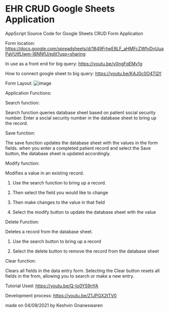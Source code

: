 # EHR CRUD Google Sheets Application
AppScript Source Code for Google Sheets CRUD Form Application

Form location:
https://docs.google.com/spreadsheets/d/1849FrtwE8LF_aHMFcZWfvDnUuaPaVUtfLlwm-I8NNfU/edit?usp=sharing

In use as a front end for big query:
https://youtu.be/v0ngFqEMv1g

How to connect google sheet to big query:
https://youtu.be/KAJ0c0O4TQY



Form Layout:
![image](https://user-images.githubusercontent.com/51284025/132168932-98e1346a-6542-40a4-8dcc-fe9ef29064ec.png)



Application Functions:





Search function:

Search function queries database sheet based on patient social security number.
Enter a social security number in the database sheet to bring up the record.







Save function:

The save function updates the database sheet with the values in the form fields. 
when you enter a completed patient record and select the Save button, the database sheet is updated accordingly.








Modify function:

Modifies a value in an existing record.

1) Use the search function to bring up a record.

2) Then select the field you would like to change

3) Then make changes to the value in that field

4) Select the modify button to update the database sheet with the value









Delete Function:

Deletes a record from the database sheet.

1) Use the search button to bring up a record

3) Select the delete button to remove the record from the database sheet








Clear function:

Clears all fields in the data entry form.
Selecting the Clear button resets all fields in the from, allowing you to search or make a new entry.









Tutorial Used:
https://youtu.be/Q-Io0Y59nYA


Development process:
https://youtu.be/Z1JPGX2tTV0

made on 04/09/2021 by Keshvin Gnaneswaren

